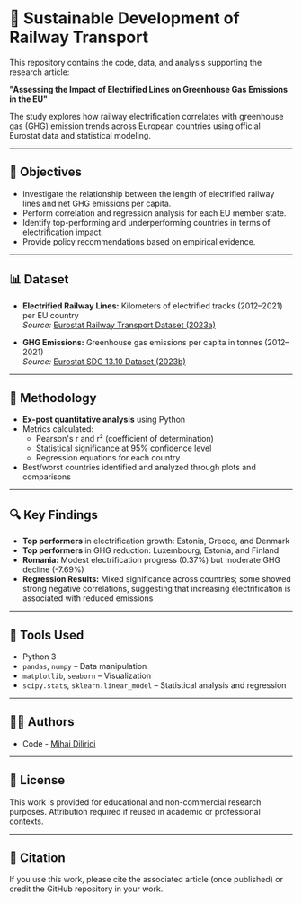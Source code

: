 # 🚄 Sustainable Development of Railway Transport

This repository contains the code, data, and analysis supporting the research article:

**"Assessing the Impact of Electrified Lines on Greenhouse Gas Emissions in the EU"**

The study explores how railway electrification correlates with greenhouse gas (GHG) emission trends across European countries using official Eurostat data and statistical modeling.

---

## 📌 Objectives

- Investigate the relationship between the length of electrified railway lines and net GHG emissions per capita.
- Perform correlation and regression analysis for each EU member state.
- Identify top-performing and underperforming countries in terms of electrification impact.
- Provide policy recommendations based on empirical evidence.

---

## 📊 Dataset

- **Electrified Railway Lines:** Kilometers of electrified tracks (2012–2021) per EU country  
  *Source:* [Eurostat Railway Transport Dataset (2023a)](https://ec.europa.eu/eurostat/databrowser/view/RAIL_IF_ELECTRI__custom_7181972)

- **GHG Emissions:** Greenhouse gas emissions per capita in tonnes (2012–2021)  
  *Source:* [Eurostat SDG 13.10 Dataset (2023b)](https://ec.europa.eu/eurostat/databrowser/view/SDG_13_10)

---

## 🧪 Methodology

- **Ex-post quantitative analysis** using Python
- Metrics calculated:
  - Pearson's r and r² (coefficient of determination)
  - Statistical significance at 95% confidence level
  - Regression equations for each country
- Best/worst countries identified and analyzed through plots and comparisons

---

## 🔍 Key Findings

- **Top performers** in electrification growth: Estonia, Greece, and Denmark
- **Top performers** in GHG reduction: Luxembourg, Estonia, and Finland
- **Romania:** Modest electrification progress (0.37%) but moderate GHG decline (-7.69%)
- **Regression Results:** Mixed significance across countries; some showed strong negative correlations, suggesting that increasing electrification is associated with reduced emissions

---

## 🧰 Tools Used

- Python 3
- `pandas`, `numpy` – Data manipulation
- `matplotlib`, `seaborn` – Visualization
- `scipy.stats`, `sklearn.linear_model` – Statistical analysis and regression

---

## 👩‍🔬 Authors

- Code - [Mihai Dilirici](mailto:mihai.dilirici@s.unibuc.ro)

---

## 📜 License

This work is provided for educational and non-commercial research purposes. Attribution required if reused in academic or professional contexts.

---

## 📖 Citation

If you use this work, please cite the associated article (once published) or credit the GitHub repository in your work.


